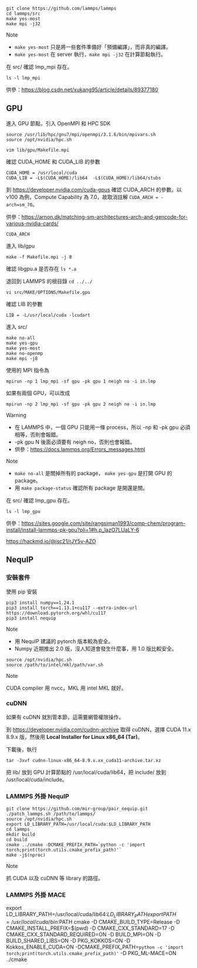 ```
git clone https://github.com/lammps/lammps
cd lammps/src
make yes-most
make mpi -j32
```

> [!NOTE]
> - `make yes-most` 只是將一些套件準備好「預備編譯」，而非真的編譯。
> - `make yes-most` 在 server 執行，`make mpi -j32` 在計算節點執行。

在 src/ 確認 lmp_mpi 存在。

```
ls -l lmp_mpi
```

供參：https://blog.csdn.net/xukang95/article/details/89377180

## GPU

進入 GPU 節點，引入 OpenMPI 和 HPC SDK

```
source /usr/lib/hpc/gnu7/mpi/openmpi/3.1.6/bin/mpivars.sh
source /opt/nvidia/hpc.sh
```

```
vim lib/gpu/Makefile.mpi
```

確認 CUDA_HOME 和 CUDA_LIB 的參數

```
CUDA_HOME = /usr/local/cuda
CUDA_LIB = -L$(CUDA_HOME)/lib64  -L$(CUDA_HOME)/lib64/stubs
```

到 https://developer.nvidia.com/cuda-gpus 確認 CUDA_ARCH 的參數。以 v100 為例，Compute Capability 為 7.0，故取消註解 ```CUDA_ARCH = -arch=sm_70```。

供參：https://arnon.dk/matching-sm-architectures-arch-and-gencode-for-various-nvidia-cards/

```
CUDA_ARCH
```

進入 lib/gpu

```
make -f Makefile.mpi -j 8
```

確認 libgpu.a 是否存在 ```ls *.a```

退回到 LAMMPS 的根目錄 ```cd ../../```

```
vi src/MAKE/OPTIONS/Makefile.gpu
```

確認 LIB 的參數

```
LIB = -L/usr/local/cuda -lcudart
```

進入 src/

```
make no-all
make yes-gpu
make yes-most
make no-openmp
make mpi -j8
```

使用的 MPI 指令為
```
mpirun -np 1 lmp_mpi -sf gpu -pk gpu 1 neigh no -i in.lmp
```

如果有兩個 GPU，可以改成
```
mpirun -np 2 lmp_mpi -sf gpu -pk gpu 2 neigh no -i in.lmp
```

> [!WARNING]
> - 在 LAMMPS 中，一個 GPU 只能用一條 process，所以 -np 和 -pk gpu 必須相等，否則會報錯。
> - -pk gpu N 後面必須要有 neigh no，否則也會報錯。
> - 供參：https://docs.lammps.org/Errors_messages.html

> [!NOTE]
> - ```make no-all``` 是關掉所有的 package， ```make yes-gpu``` 是打開 GPU 的 package。
> - 用 ```make package-status``` 確認所有 package 是開還是關。

在 src/ 確認 lmp_gpu 存在。

```
ls -l lmp_gpu
```

供參：https://sites.google.com/site/rangsiman1993/comp-chem/program-install/install-lammps-pk-gpu?pli=1#h.p_lazO7LUaLY-6

https://hackmd.io/@isc21/rJY5v-AZO

## NequIP

### 安裝套件

使用 pip 安裝

```
pip3 install numpy==1.24.1
pip3 install torch==1.13.1+cu117 --extra-index-url https://download.pytorch.org/whl/cu117
pip3 install nequip
```

> [!NOTE]
> - 用 NequIP 建議的 pytorch 版本較為安全。
> - Numpy 近期推出 2.0 版，沒人知道會發生什麼事，用 1.0 版比較安全。

```
source /opt/nvidia/hpc.sh
source /path/to/intel/mkl/path/var.sh
```

> [!NOTE]
> CUDA compiler 用 nvcc，MKL 用 intel MKL 就好。

### cuDNN

如果有 cuDNN 就別管本節，這需要網管權限操作。

到 https://developer.nvidia.com/cudnn-archive 取得 cuDNN，選擇 CUDA 11.x 8.9.x 版，然後用 **Local Installer for Linux x86_64 (Tar)**。

下載後，執行

```
tar -Jxvf cudnn-linux-x86_64-8.9.x.xx_cuda11-archive.tar.xz
```

把 lib/ 放到 GPU 計算節點的 /usr/local/cuda/lib64，把 include/ 放到 /usr/local/cuda/include。

### LAMMPS 外掛 NequIP

```
git clone https://github.com/mir-group/pair_nequip.git
./patch_lammps.sh /path/to/lammps/
source /opt/nvidia/hpc.sh
export LD_LIBRARY_PATH=/usr/local/cuda:$LD_LIBRARY_PATH
cd lammps
mkdir build
cd build
cmake ../cmake -DCMAKE_PREFIX_PATH=`python -c 'import torch;print(torch.utils.cmake_prefix_path)'`
make -j$(nproc)
```

> [!NOTE]
> 抓 CUDA 以及 cuDNN 等 library 的路徑。

### LAMMPS 外掛 MACE

export LD_LIBRARY_PATH=/usr/local/cuda/lib64:$LD_LIBRARY_PATH
export PATH=/usr/local/cuda/bin:$PATH
cmake -D CMAKE_BUILD_TYPE=Release -D CMAKE_INSTALL_PREFIX=$(pwd) -D CMAKE_CXX_STANDARD=17 -D CMAKE_CXX_STANDARD_REQUIRED=ON -D BUILD_MPI=ON -D BUILD_SHARED_LIBS=ON -D PKG_KOKKOS=ON -D Kokkos_ENABLE_CUDA=ON -DCMAKE_PREFIX_PATH=`python -c 'import torch;print(torch.utils.cmake_prefix_path)'` -D PKG_ML-MACE=ON ../cmake
